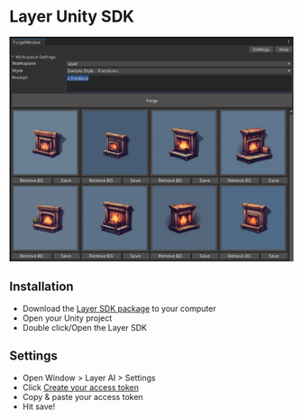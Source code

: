 # Layer Unity SDK

![Images](images/layer_unity_sdk.png)

## Installation
- Download the [Layer SDK package](https://github.com/layerai/unity-plugin/raw/main/layersdk.unitypackage) to your computer
- Open your Unity project
- Double click/Open the Layer SDK

## Settings
- Open Window > Layer AI > Settings
- Click [Create your access token](https://app.layer.ai/settings/tokens)
- Copy & paste your access token
- Hit save!

